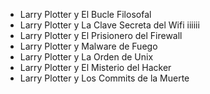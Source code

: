 * Larry Plotter y El Bucle Filosofal
* Larry Plotter y La Clave Secreta del Wifi iiiiii
* Larry Plotter y El Prisionero del Firewall
* Larry Plotter y Malware de Fuego
* Larry Plotter y La Orden de Unix
* Larry Plotter y El Misterio del Hacker
* Larry Plotter y Los Commits de la Muerte

